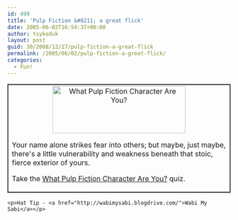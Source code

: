 ```yaml
---
id: 499
title: 'Pulp Fiction &#8211; a great flick'
date: 2005-06-02T16:54:37+00:00
author: tsykoduk
layout: post
guid: 30/2008/12/27/pulp-fiction-a-great-flick
permalink: /2005/06/02/pulp-fiction-a-great-flick/
categories:
  - Fun!
---
```

<center><table border="1" cellspacing="0" cellpadding="5" bordercolor="#333333" width="350">  <tr><td>  <center><a href="http://www.pyrrha.org/pulp"><img border=0 width=300 height=107 src="http://www.pyrrha.org/pulp/char/marsellusbanner.jpg" alt="What Pulp Fiction Character Are You?"/></a>  </center>  <p>Your name alone strikes fear into others; but maybe, just maybe, there's a little vulnerability and weakness beneath that stoic, fierce exterior of yours. </p>  <p>Take the <a href="http://www.pyrrha.org/pulp">What Pulp Fiction Character Are You?</a> quiz. </p>  </td></tr>  </table></center>

	<p>Hat Tip - <a href="http://wabimysabi.blogdrive.com/">Wabi My Sabi</a></p>